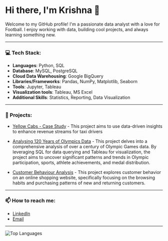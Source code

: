 # Hi there, I'm Krishna 👋

Welcome to my GitHub profile! I'm a passionate data analyst with a love for Football. I enjoy working with data, building cool projects, and always learning something new.

---

### 💻 Tech Stack:
- **Languages**: Python, SQL
- **Database**: MySQL, PostgreSQL
- **Cloud Data Warehousing**: Google BigQuery 
- **Libraries/Frameworks**: Pandas, NumPy, Matplotlib, Seaborn
- **Tools**: Jupyter, Tableau
- **Visualization tools**: Tableau, MS Excel
- **Additional Skills**: Statistics, Reporting, Data Visualization 
---

### 🚀 Projects:
- [Yellow Cabs - Case Study](https://github.com/AKrishnaMurthy99/Maximizing-Revenue---Yellow-Cabs) - This project aims to use data-driven insights to enhance revenue streams for taxi drivers

- [Analysing 120 Years of Olympics Data](https://github.com/AKrishnaMurthy99/120-Years-of-Olympics-Data) - This project delves into a comprehensive analysis of over a century of Olympic Games data. By leveraging SQL for data querying and Tableau for visualization, the project aims to uncover significant patterns and trends in Olympic participation, sports, athlete achievements, and medal distribution.

- [Customer Behaviour Analysis](https://github.com/AKrishnaMurthy99/Customer-Behavior-Analysis) - This project explores customer behavior on an online shopping website, specifically focusing on the browsing habits and purchasing patterns of new and returning customers. 

---

### 📫 How to reach me:
- [LinkedIn](https://www.linkedin.com/in/krishna-murthy-a-311a021b5/)
- [Email](mailto:akm4057@gmail.com)

---


![Top Languages](https://github-readme-stats.vercel.app/api/top-langs/?username=AKrishnaMurthy99&layout=compact&theme=radical)



